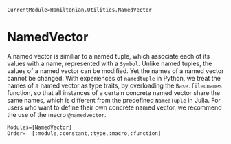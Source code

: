 ```@meta
CurrentModule=Hamiltonian.Utilities.NamedVector
```

# NamedVector

A named vector is similiar to a named tuple, which associate each of its values with a name, represented with a `Symbol`. Unlike named tuples, the values of a named vector can be modified. Yet the names of a named vector cannot be changed. With experiences of `namedtuple` in Python, we treat the names of a named vector as type traits, by overloading the `Base.filednames` function, so that all instances of a certain concrete named vector share the same names, which is different from the predefined `NamedTuple` in Julia. For users who want to define their own concrete named vector, we recommend the use of the macro `@namedvector`.

```@autodocs
Modules=[NamedVector]
Order=  [:module,:constant,:type,:macro,:function]
```
